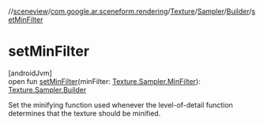 //[sceneview](../../../../../index.md)/[com.google.ar.sceneform.rendering](../../../index.md)/[Texture](../../index.md)/[Sampler](../index.md)/[Builder](index.md)/[setMinFilter](set-min-filter.md)

# setMinFilter

[androidJvm]\
open fun [setMinFilter](set-min-filter.md)(minFilter: [Texture.Sampler.MinFilter](../-min-filter/index.md)): [Texture.Sampler.Builder](index.md)

Set the minifying function used whenever the level-of-detail function determines that the texture should be minified.
